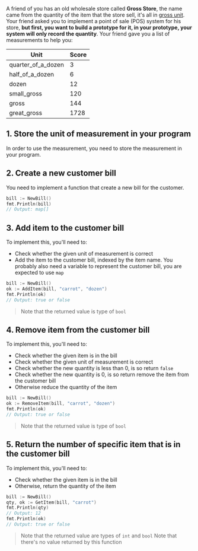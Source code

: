 A friend of you has an old wholesale store called **Gross Store**, the name came from the quantity of the item that the store sell, it's all in [gross unit][gross-unit]. Your friend asked you to implement a point of sale (POS) system for his store, **but first, you want to build a prototype for it, in your prototype, your system will only record the quantity**. Your friend gave you a list of measurements to help you:

| Unit               | Score |
| ------------------ | ----- |
| quarter_of_a_dozen | 3     |
| half_of_a_dozen    | 6     |
| dozen              | 12    |
| small_gross        | 120   |
| gross              | 144   |
| great_gross        | 1728  |

## 1. Store the unit of measurement in your program

In order to use the measurement, you need to store the measurement in your program.

## 2. Create a new customer bill

You need to implement a function that create a new bill for the customer.

```go
bill := NewBill()
fmt.Println(bill)
// Output: map[]
```

## 3. Add item to the customer bill

To implement this, you'll need to:

- Check whether the given unit of measurement is correct
- Add the item to the customer bill, indexed by the item name. You probably also need a variable to represent the customer bill, you are expected to use `map`

```go
bill := NewBill()
ok := AddItem(bill, "carrot", "dozen")
fmt.Println(ok)
// Output: true or false
```

> Note that the returned value is type of `bool`

## 4. Remove item from the customer bill

To implement this, you'll need to:

- Check whether the given item is in the bill
- Check whether the given unit of measurement is correct
- Check whether the new quantity is less than 0, is so return `false`
- Check whether the new quantity is 0, is so return remove the item from the customer bill
- Otherwise reduce the quantity of the item

```go
bill := NewBill()
ok := RemoveItem(bill, "carrot", "dozen")
fmt.Println(ok)
// Output: true or false
```

> Note that the returned value is type of `bool`

## 5. Return the number of specific item that is in the customer bill

To implement this, you'll need to:

- Check whether the given item is in the bill
- Otherwise, return the quantity of the item

```go
bill := NewBill()
qty, ok := GetItem(bill, "carrot")
fmt.Println(qty)
// Output: 12
fmt.Println(ok)
// Output: true or false
```

> Note that the returned value are types of `int` and `bool`
> Note that there's no value returned by this function

[gross-unit]: https://en.wikipedia.org/wiki/Gross_(unit)
